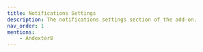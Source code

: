 ```yaml
---
title: Notifications Settings
description: The notifications settings section of the add-on.
nav_order: 1
mentions:
    - Andexter8
---
```


<template-Stub />
